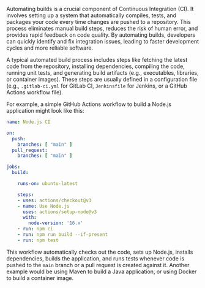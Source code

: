 Automating builds is a crucial component of Continuous Integration (CI). It involves setting up a system that automatically compiles, tests, and packages your code every time changes are pushed to a repository. This process eliminates manual build steps, reduces the risk of human error, and provides rapid feedback on code quality. By automating builds, developers can quickly identify and fix integration issues, leading to faster development cycles and more reliable software.

A typical automated build process includes steps like fetching the latest code from the repository, installing dependencies, compiling the code, running unit tests, and generating build artifacts (e.g., executables, libraries, or container images). These steps are usually defined in a configuration file (e.g., `.gitlab-ci.yml` for GitLab CI, `Jenkinsfile` for Jenkins, or a GitHub Actions workflow file).

For example, a simple GitHub Actions workflow to build a Node.js application might look like this:

```yaml
name: Node.js CI

on:
  push:
    branches: [ "main" ]
  pull_request:
    branches: [ "main" ]

jobs:
  build:

    runs-on: ubuntu-latest

    steps:
    - uses: actions/checkout@v3
    - name: Use Node.js
      uses: actions/setup-node@v3
      with:
        node-version: '16.x'
    - run: npm ci
    - run: npm run build --if-present
    - run: npm test
```

This workflow automatically checks out the code, sets up Node.js, installs dependencies, builds the application, and runs tests whenever code is pushed to the `main` branch or a pull request is created against it. Another example would be using Maven to build a Java application, or using Docker to build a container image.